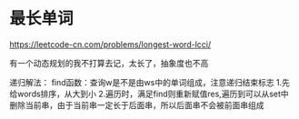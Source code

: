# 最长单词

https://leetcode-cn.com/problems/longest-word-lcci/


有一个动态规划的我不打算去记，太长了，抽象度也不高


递归解法：
find函数：查询w是不是由ws中的单词组成，注意递归结束标志
1.先给words排序，从大到小
2.遍历时，满足find则重新赋值res,遍历到可以从set中删除当前串，由于当前串一定长于后面串，所以后面串不会被前面串组成
